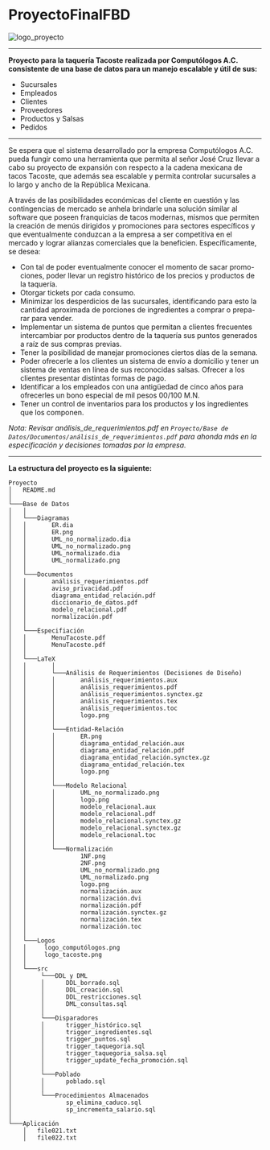 # ProyectoFinalFBD
![logo_proyecto](https://user-images.githubusercontent.com/13952922/34808438-99e9657e-f654-11e7-8aae-cf15991360de.jpg)

***
**Proyecto para la taquería Tacoste realizada por Computólogos A.C. consistente de una base de datos para un manejo escalable y útil de sus:**

- Sucursales
- Empleados
- Clientes
- Proveedores
- Productos y Salsas
- Pedidos
***

Se espera que el sistema desarrollado por la empresa Computólogos
A.C. pueda fungir como una herramienta que permita al señor José Cruz
llevar a cabo su proyecto de expansión con respecto a la cadena mexicana
de tacos Tacoste, que además sea escalable y permita controlar sucursales
a lo largo y ancho de la República Mexicana. 

A través de las posibilidades económicas del cliente en cuestión y las contingencias de mercado se anhela
brindarle una solución similar al software que poseen franquicias de tacos
modernas, mismos que permiten la creación de menús dirigidos y promociones para sectores especı́ficos y que eventualmente conduzcan a la empresa a
ser competitiva en el mercado y lograr alianzas comerciales que la beneficien.
Especı́ficamente, se desea:

- Con tal de poder eventualmente conocer el momento de sacar promo-
ciones, poder llevar un registro histórico de los precios y productos de
la taquerı́a.
- Otorgar tickets por cada consumo.
- Minimizar los desperdicios de las sucursales, identificando para esto la
cantidad aproximada de porciones de ingredientes a comprar o prepa-
rar para vender.
- Implementar un sistema de puntos que permitan a clientes frecuentes
intercambiar por productos dentro de la taquerı́a sus puntos generados
a raı́z de sus compras previas.
- Tener la posibilidad de manejar promociones ciertos dı́as de la semana.
- Poder ofrecerle a los clientes un sistema de envı́o a domicilio y tener
un sistema de ventas en lı́nea de sus reconocidas salsas.
Ofrecer a los clientes presentar distintas formas de pago.
- Identificar a los empleados con una antigüedad de cinco años para
ofrecerles un bono especial de mil pesos 00/100 M.N.
- Tener un control de inventarios para los productos y los ingredientes
que los componen.

_Nota: Revisar análisis_de_requerimientos.pdf en `Proyecto/Base de Datos/Documentos/análisis_de_requerimientos.pdf` para ahonda más en la especificación y decisiones tomadas por la empresa._

---

**La estructura del proyecto es la siguiente:**

```
Proyecto
│   README.md
│      
└───Base de Datos
│   │   
│   └───Diagramas	
│   │       ER.dia
│   │       ER.png
│   │       UML_no_normalizado.dia
│   │       UML_no_normalizado.png
│   │       UML_normalizado.dia
│   │       UML_normalizado.png
│   │
│   └───Documentos
│   │       análisis_requerimientos.pdf
│   │       aviso_privacidad.pdf
│   │       diagrama_entidad_relación.pdf
│   │       diccionario_de_datos.pdf
│   │       modelo_relacional.pdf
│   │       normalización.pdf
│   │
│   └───Especifiación
│   │       MenuTacoste.pdf
│   │       MenuTacoste.pdf
│   │
│   └───LaTeX
│   │       │
│   │       └───Análisis de Requerimientos (Decisiones de Diseño)
│   │       │       análisis_requerimientos.aux
│   │       │ 		análisis_requerimientos.pdf
│   │       │	    análisis_requerimientos.synctex.gz
│   │       │ 		análisis_requerimientos.tex
│   │       │       análisis_requerimientos.toc
│   │       │       logo.png
│   │       │
│   │       └───Entidad-Relación
│   │       │ 		ER.png
│   │       │ 		diagrama_entidad_relación.aux
│   │       │		diagrama_entidad_relación.pdf
│   │       │ 		diagrama_entidad_relación.synctex.gz
│   │       │       diagrama_entidad_relación.tex
│   │       │       logo.png
│   │       │
│   │       └───Modelo Relacional
│   │       │ 		UML_no_normalizado.png
│   │       │ 		logo.png
│   │       │	    modelo_relacional.aux
│   │       │ 		modelo_relacional.pdf
│   │       │       modelo_relacional.synctex.gz
│   │       │       modelo_relacional.synctex.gz
│   │       │       modelo_relacional.toc
│   │       │
│   │       └───Normalización
│   │        		1NF.png
│   │        		2NF.png
│   │       		UML_no_normalizado.png
│   │        		UML_normalizado.png
│   │               logo.png
│   │               normalización.aux
│   │               normalización.dvi
│   │               normalización.pdf
│   │               normalización.synctex.gz
│   │               normalización.tex
│   │               normalización.toc
│   │
│   └───Logos
│   │     logo_computólogos.png
│   │     logo_tacoste.png
│   │
│   └───src
│        └───DDL y DML
│        │      DDL_borrado.sql
│        │ 		DDL_creación.sql
│        │	    DDL_restricciones.sql
│        │ 		DML_consultas.sql
│        │
│        └───Disparadores
│        │ 		trigger_histórico.sql
│        │ 		trigger_ingredientes.sql
│        │		trigger_puntos.sql
│        │ 		trigger_taquegoria.sql
│        │      trigger_taquegoria_salsa.sql
│        │      trigger_update_fecha_promoción.sql
│        │
│        └───Poblado
│        │ 		poblado.sql
│        │
│        └───Procedimientos Almacenados
│           	sp_elimina_caduco.sql
│           	sp_incrementa_salario.sql
│   
└───Aplicación
    │   file021.txt
    │   file022.txt
```
